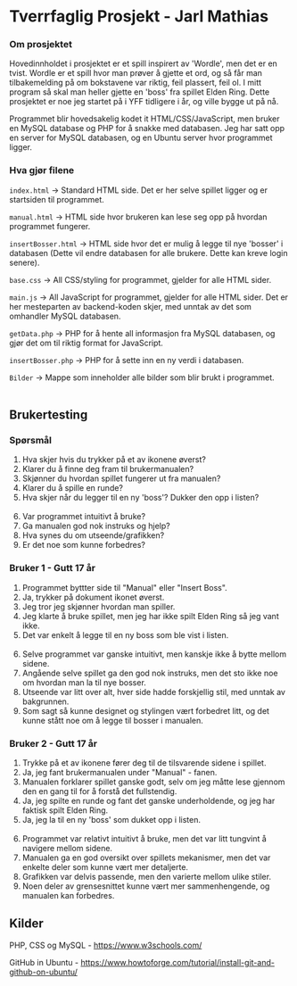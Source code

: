 # Tverrfaglig Prosjekt - Jarl Mathias

### Om prosjektet
Hovedinnholdet i prosjektet er et spill inspirert av 'Wordle', men det er en tvist. Wordle er et spill hvor man prøver å gjette et ord, og så får man tilbakemelding på om bokstavene var riktig, feil plassert, feil ol. I mitt program så skal man heller gjette en 'boss' fra spillet Elden Ring. Dette prosjektet er noe jeg startet på i YFF tidligere i år, og ville bygge ut på nå.

Programmet blir hovedsakelig kodet it HTML/CSS/JavaScript, men bruker en MySQL database og PHP for å snakke med databasen. Jeg har satt opp en server for MySQL databasen, og en Ubuntu server hvor programmet ligger.

### Hva gjør filene
``index.html`` → Standard HTML side. Det er her selve spillet ligger og er startsiden til programmet.

``manual.html`` → HTML side hvor brukeren kan lese seg opp på hvordan programmet fungerer.

``insertBosser.html`` → HTML side hvor det er mulig å legge til nye 'bosser' i databasen (Dette vil endre databasen for alle brukere. Dette kan kreve login senere).

``base.css`` → All CSS/styling for programmet, gjelder for alle HTML sider.

``main.js`` → All JavaScript for programmet, gjelder for alle HTML sider. Det er her mesteparten av backend-koden skjer, med unntak av det som omhandler MySQL databasen.

``getData.php`` → PHP for å hente all informasjon fra MySQL databasen, og gjør det om til riktig format for JavaScript.

``insertBosser.php`` → PHP for å sette inn en ny verdi i databasen.

``Bilder`` → Mappe som inneholder alle bilder som blir brukt i programmet.
<br><br>
## Brukertesting

### Spørsmål
1. Hva skjer hvis du trykker på et av ikonene øverst?
2. Klarer du å finne deg fram til brukermanualen?
3. Skjønner du hvordan spillet fungerer ut fra manualen?
4. Klarer du å spille en runde?
5. Hva skjer når du legger til en ny 'boss'? Dukker den opp i listen?
<br><br>
6. Var programmet intuitivt å bruke?
7. Ga manualen god nok instruks og hjelp?
8. Hva synes du om utseende/grafikken?
9. Er det noe som kunne forbedres?

### Bruker 1 - Gutt 17 år
1. Programmet byttter side til "Manual" eller "Insert Boss".
2. Ja, trykker på dokument ikonet øverst.
3. Jeg tror jeg skjønner hvordan man spiller.
4. Jeg klarte å bruke spillet, men jeg har ikke spilt Elden Ring så jeg vant ikke.
5. Det var enkelt å legge til en ny boss som ble vist i listen.
<br><br>
6. Selve programmet var ganske intuitivt, men kanskje ikke å bytte mellom sidene.
7. Angående selve spillet ga den god nok instruks, men det sto ikke noe om hvordan man la til nye bosser.
8. Utseende var litt over alt, hver side hadde forskjellig stil, med unntak av bakgrunnen.
9. Som sagt så kunne designet og stylingen vært forbedret litt, og det kunne stått noe om å legge til bosser i manualen.

### Bruker 2 - Gutt 17 år
1. Trykke på et av ikonene fører deg til de tilsvarende sidene i spillet.
2. Ja, jeg fant brukermanualen under "Manual" - fanen.
3. Manualen forklarer spillet ganske godt, selv om jeg måtte lese gjennom den en gang til for å forstå det fullstendig.
4. Ja, jeg spilte en runde og fant det ganske underholdende, og jeg har faktisk spilt Elden Ring.
5. Ja, jeg la til en ny 'boss' som dukket opp i listen.
<br><br>
7. Programmet var relativt intuitivt å bruke, men det var litt tungvint å navigere mellom sidene.
8. Manualen ga en god oversikt over spillets mekanismer, men det var enkelte deler som kunne vært mer detaljerte.
9. Grafikken var delvis passende, men den varierte mellom ulike stiler.
10. Noen deler av grensesnittet kunne vært mer sammenhengende, og manualen kan forbedres.


## Kilder
PHP, CSS og MySQL - https://www.w3schools.com/

GitHub in Ubuntu - https://www.howtoforge.com/tutorial/install-git-and-github-on-ubuntu/
